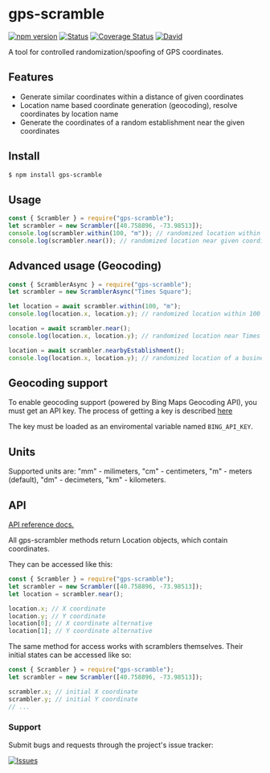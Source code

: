 # gps-scramble

[![npm version](http://img.shields.io/npm/v/gps-scramble.svg?style=flat)](https://npmjs.org/package/gps-scramble "View this project on npm")
[![Status](https://travis-ci.org/scharkee/gps-scramble.svg?branch=master)](https://travis-ci.org/scharkee/gps-scramble)
[![Coverage Status](https://coveralls.io/repos/github/Scharkee/gps-scramble/badge.svg?branch=master)](https://coveralls.io/github/Scharkee/gps-scramble?branch=master)
[![David](https://img.shields.io/david/scharkee/gps-scramble.svg)](https://david-dm.org/scharkee/gps-scramble)

A tool for controlled randomization/spoofing of GPS coordinates.

## Features

- Generate similar coordinates within a distance of given coordinates
- Location name based coordinate generation (geocoding), resolve coordinates by location name
- Generate the coordinates of a random establishment near the given coordinates

## Install

```bash
$ npm install gps-scramble
```

## Usage

```js
const { Scrambler } = require("gps-scramble");
let scrambler = new Scrambler([40.758896, -73.98513]);
console.log(scrambler.within(100, "m")); // randomized location within 100 meters from given coordinates.
console.log(scrambler.near()); // randomized location near given coordinates.
```

## Advanced usage (Geocoding)

```js
const { ScramblerAsync } = require("gps-scramble");
let scrambler = new ScramblerAsync("Times Square");

let location = await scrambler.within(100, "m");
console.log(location.x, location.y); // randomized location within 100 meters from Times Square

location = await scrambler.near();
console.log(location.x, location.y); // randomized location near Times Square

location = await scrambler.nearbyEstablishment();
console.log(location.x, location.y); // randomized location of a business near Times Square
```

## Geocoding support

To enable geocoding support (powered by Bing Maps Geocoding API), you must get an API key.
The process of getting a key is described [here](https://docs.microsoft.com/en-us/bingmaps/getting-started/bing-maps-dev-center-help/getting-a-bing-maps-key)

The key must be loaded as an enviromental variable named `BING_API_KEY`.

## Units

Supported units are: "mm" - milimeters, "cm" - centimeters, "m" - meters (default), "dm" - decimeters, "km" - kilometers.

## API

[API reference docs.](https://scharkee.github.io/gps-scramble/)

All gps-scrambler methods return Location objects, which contain coordinates.

They can be accessed like this:

```js
const { Scrambler } = require("gps-scramble");
let scrambler = new Scrambler([40.758896, -73.98513]);
let location = scrambler.near();

location.x; // X coordinate
location.y; // Y coordinate
location[0]; // X coordinate alternative
location[1]; // Y coordinate alternative
```

The same method for access works with scramblers themselves. Their initial states can be accessed like so:

```js
const { Scrambler } = require("gps-scramble");
let scrambler = new Scrambler([40.758896, -73.98513]);

scrambler.x; // initial X coordinate
scrambler.y; // initial Y coordinate
// ...
```

### Support

Submit bugs and requests through the project's issue tracker:

[![Issues](http://img.shields.io/github/issues/Scharkee/gps-scramble.svg)](https://github.com/Scharkee/gps-scramble/issues)
